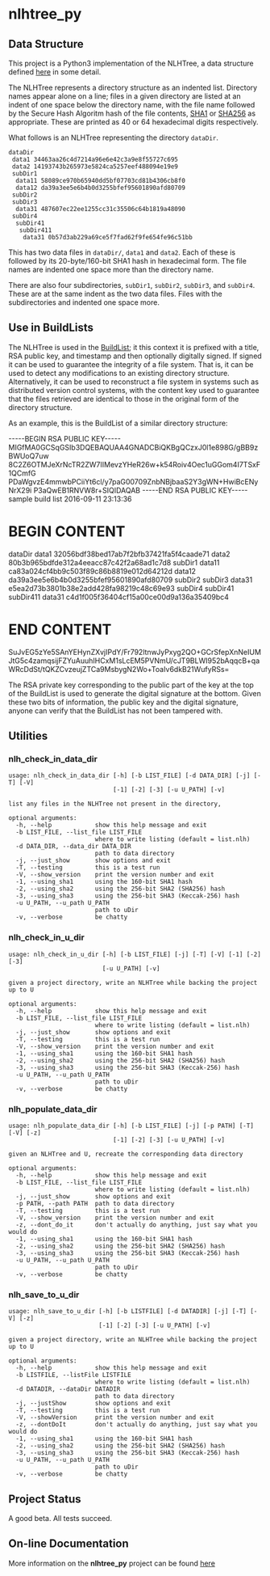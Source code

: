 # nlhtree_py

## Data Structure

This project is a Python3 implementation of the NLHTree, a data structure
defined
[here](https://jddixon.github.io/xlattice/nlhTree.html)
in some detail.

The NLHTree represents a directory structure as
an indented list.  Directory names appear alone on a line; files
in a given directory are listed at an indent of one space below
the directory name, with the file name followed by the
Secure Hash Algoritm hash of the file contents,
[SHA1](https://en.wikipedia.org/wiki/SHA-1) or
[SHA256](https://en.wikipedia.org/wiki/SHA-2)
as appropriate.  These are printed as 40 or 64 hexadecimal digits
respectively.

What follows is an NLHTree representing the directory `dataDir`.

    dataDir
     data1 34463aa26c4d7214a96e6e42c3a9e8f55727c695
     data2 14193743b265973e5824ca5257eef488094e19e9
     subDir1
      data11 58089ce970b65940dd5bf07703cd81b4306cb8f0
      data12 da39a3ee5e6b4b0d3255bfef95601890afd80709
     subDir2
     subDir3
      data31 487607ec22ee1255cc31c35506c64b1819a48090
     subDir4
      subDir41
       subDir411
        data31 0b57d3ab229a69ce5f7fad62f9fe654fe96c51bb

This has two data files in `dataDir/`, `data1` and `data2`.  Each
of these is followed by its 20-byte/160-bit SHA1 hash in hexadecimal form.
The file names are indented one space more than the directory name.

There are also four subdirectories, `subDir1`, `subDir2`, `subDir3`,
and `subDir4`.  These are at the same indent as the two data files.
Files with the subdirectories and indented one space more.

## Use in BuildLists

The NLHTree is used in the
[BuildList](https://jddixon.github.com/xlattice/buildList.html);
it this context it is prefixed with a title, RSA public key, and
timestamp and then optionally digitally signed.  If signed it can
be used to guarantee the integrity of a file system.  That is, it
can be used to detect any modifications to an existing directory
structure.  Alternatively, it can be used to reconstruct a file
system in systems such as distributed version control systems,
with the content key used to guarantee that the files retrieved
are identical to those in the original form of the directory structure.

As an example, this is the BuildList of a similar directory structure:

-----BEGIN RSA PUBLIC KEY-----
MIGfMA0GCSqGSIb3DQEBAQUAA4GNADCBiQKBgQCzxJ0l1e898G/gBB9zBWUoQ7uw
8C2Z6OTMJeXrNcTR2ZW7IIMevzYHeR26w+k54Roiv4Oec1uGGom4I7TSxF1QCmfG
PDaWgvzE4mmwbPCiiYt6cl/y7paG00709ZnbNBjbaaS2Y3gWN+HwiBcENyNrX29i
P3aQwEB1RNVW8r+SIQIDAQAB
-----END RSA PUBLIC KEY-----
sample build list
2016-09-11 23:13:36
# BEGIN CONTENT #
dataDir
 data1 32056bdf38bed17ab7f2bfb37421fa5f4caade71
 data2 80b3b965bdfde312a4eeacc87c42f2a68ad1c7d8
 subDir1
  data11 ca83a024cf4bb9c503f89c86b8819e012d64212d
  data12 da39a3ee5e6b4b0d3255bfef95601890afd80709
 subDir2
 subDir3
  data31 e5ea2d73b3801b38e2add428fa98219c48c69e93
 subDir4
  subDir41
   subDir411
    data31 c4d1f005f36404cf15a00ce00d9a136a35409bc4
# END CONTENT #

SuJvEG5zYe5SAnYEHynZXvjIPdY/Fr792ltnwJyPxyg2QO+GCrSfepXnNeIUMJtG5c4zamqsijFZYuAuuhIHCxM1sLcEM5PVNmU/cJT9BLWI952bAqqcB+qaWRcDdSt/tQKZCvzeujZTCa9MsbygN2Wo+ToaIv6dkB21WufyRSs=

The RSA private key corresponding to the public part of the key at the
top of the BuildList is used to generate the digital signature at the
bottom.  Given these two bits of information, the public key and the
digital signature, anyone can verify that the BuildList has not been
tampered with.

## Utilities

### nlh_check_in_data_dir

    usage: nlh_check_in_data_dir [-h] [-b LIST_FILE] [-d DATA_DIR] [-j] [-T] [-V]
                                 [-1] [-2] [-3] [-u U_PATH] [-v]

    list any files in the NLHTree not present in the directory,

    optional arguments:
      -h, --help            show this help message and exit
      -b LIST_FILE, --list_file LIST_FILE
                            where to write listing (default = list.nlh)
      -d DATA_DIR, --data_dir DATA_DIR
                            path to data directory
      -j, --just_show       show options and exit
      -T, --testing         this is a test run
      -V, --show_version    print the version number and exit
      -1, --using_sha1      using the 160-bit SHA1 hash
      -2, --using_sha2      using the 256-bit SHA2 (SHA256) hash
      -3, --using_sha3      using the 256-bit SHA3 (Keccak-256) hash
      -u U_PATH, --u_path U_PATH
                            path to uDir
      -v, --verbose         be chatty

### nlh_check_in_u_dir

    usage: nlh_check_in_u_dir [-h] [-b LIST_FILE] [-j] [-T] [-V] [-1] [-2] [-3]
                              [-u U_PATH] [-v]

    given a project directory, write an NLHTree while backing the project up to U

    optional arguments:
      -h, --help            show this help message and exit
      -b LIST_FILE, --list_file LIST_FILE
                            where to write listing (default = list.nlh)
      -j, --just_show       show options and exit
      -T, --testing         this is a test run
      -V, --show_version    print the version number and exit
      -1, --using_sha1      using the 160-bit SHA1 hash
      -2, --using_sha2      using the 256-bit SHA2 (SHA256) hash
      -3, --using_sha3      using the 256-bit SHA3 (Keccak-256) hash
      -u U_PATH, --u_path U_PATH
                            path to uDir
      -v, --verbose         be chatty

### nlh_populate_data_dir

    usage: nlh_populate_data_dir [-h] [-b LIST_FILE] [-j] [-p PATH] [-T] [-V] [-z]
                                 [-1] [-2] [-3] [-u U_PATH] [-v]

    given an NLHTree and U, recreate the corresponding data directory

    optional arguments:
      -h, --help            show this help message and exit
      -b LIST_FILE, --list_file LIST_FILE
                            where to write listing (default = list.nlh)
      -j, --just_show       show options and exit
      -p PATH, --path PATH  path to data directory
      -T, --testing         this is a test run
      -V, --show_version    print the version number and exit
      -z, --dont_do_it      don't actually do anything, just say what you would do
      -1, --using_sha1      using the 160-bit SHA1 hash
      -2, --using_sha2      using the 256-bit SHA2 (SHA256) hash
      -3, --using_sha3      using the 256-bit SHA3 (Keccak-256) hash
      -u U_PATH, --u_path U_PATH
                            path to uDir
      -v, --verbose         be chatty

### nlh_save_to_u_dir

    usage: nlh_save_to_u_dir [-h] [-b LISTFILE] [-d DATADIR] [-j] [-T] [-V] [-z]
                             [-1] [-2] [-3] [-u U_PATH] [-v]

    given a project directory, write an NLHTree while backing the project up to U

    optional arguments:
      -h, --help            show this help message and exit
      -b LISTFILE, --listFile LISTFILE
                            where to write listing (default = list.nlh)
      -d DATADIR, --dataDir DATADIR
                            path to data directory
      -j, --justShow        show options and exit
      -T, --testing         this is a test run
      -V, --showVersion     print the version number and exit
      -z, --dontDoIt        don't actually do anything, just say what you would do
      -1, --using_sha1      using the 160-bit SHA1 hash
      -2, --using_sha2      using the 256-bit SHA2 (SHA256) hash
      -3, --using_sha3      using the 256-bit SHA3 (Keccak-256) hash
      -u U_PATH, --u_path U_PATH
                            path to uDir
      -v, --verbose         be chatty

## Project Status

A good beta.  All tests succeed.

## On-line Documentation

More information on the **nlhtree_py** project can be found
[here](https://jddixon.github.io/nlhtree_py)
